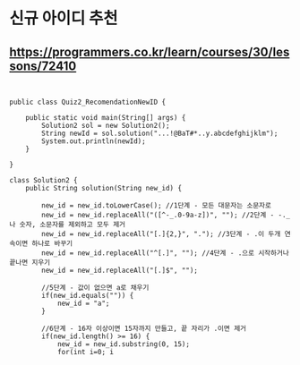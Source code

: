 # 신규 아이디 추천
## https://programmers.co.kr/learn/courses/30/lessons/72410

<pre>
<code>

public class Quiz2_RecomendationNewID {

	public static void main(String[] args) {
		Solution2 sol = new Solution2();
		String newId = sol.solution("...!@BaT#*..y.abcdefghijklm");
		System.out.println(newId);
	}

}

class Solution2 {
	public String solution(String new_id) {

		new_id = new_id.toLowerCase(); //1단계 - 모든 대문자는 소문자로
		new_id = new_id.replaceAll("([^-_.0-9a-z])", ""); //2단계 - -._나 숫자, 소문자를 제외하고 모두 제거
		new_id = new_id.replaceAll("[.]{2,}", "."); //3단계 - .이 두개 연속이면 하나로 바꾸기
		new_id = new_id.replaceAll("^[.]", ""); //4단계 - .으로 시작하거나 끝나면 지우기
		new_id = new_id.replaceAll("[.]$", "");

		//5단계 - 값이 없으면 a로 채우기
		if(new_id.equals("")) {
			new_id = "a"; 
		}

		//6단계 - 16자 이상이면 15자까지 만들고, 끝 자리가 .이면 제거
		if(new_id.length() >= 16) {     
			new_id = new_id.substring(0, 15);
			for(int i=0; i<new_id.length(); i++) {
				if(new_id.substring(new_id.length()-1).equals(".")) {
					new_id = new_id.substring(0, new_id.length()-1);
				}
			}
		}

		//7단계 - 글자가 2자 이하면 마지막 글자를 계속 넣기
		while(true){
			if(new_id.length()<=2) {
				new_id = new_id.concat(new_id.substring(new_id.length()-1));
				continue;
			}
			break;
		}


		String answer = new_id;
		return answer;
	}
}

</pre>
</code>
